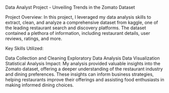 Data Analyst Project - Unveiling Trends in the Zomato Dataset

Project Overview: In this project, I leveraged my data analysis skills to extract, clean, and analyze a comprehensive dataset from kaggle, one of the leading restaurant search and discovery platforms. The dataset contained a plethora of information, including restaurant details, user reviews, ratings, and more.

Key Skills Utilized:

Data Collection and Cleaning
Exploratory Data Analysis
Data Visualization
Statistical Analysis
Impact: My analysis provided valuable insights into the Zomato dataset, offering a deeper understanding of the restaurant industry and dining preferences. These insights can inform business strategies, helping restaurants improve their offerings and assisting food enthusiasts in making informed dining choices.
